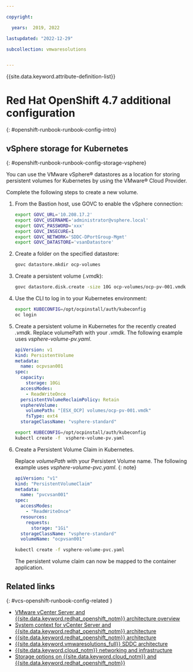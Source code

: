 ```yaml
---

copyright:

  years:  2019, 2022

lastupdated: "2022-12-29"

subcollection: vmwaresolutions


---
```


{{site.data.keyword.attribute-definition-list}}

# Red Hat OpenShift 4.7 additional configuration
{: #openshift-runbook-runbook-config-intro}

## vSphere storage for Kubernetes
{: #openshift-runbook-runbook-config-storage-vsphere}

You can use the VMware vSphere® datastores as a location for storing persistent volumes for Kubernetes by using the VMware® Cloud Provider.

Complete the following steps to create a new volume.

1. From the Bastion host, use GOVC to enable the vSphere connection:

    ```bash
    export GOVC_URL='10.208.17.2'
    export GOVC_USERNAME='administrator@vsphere.local'
    export GOVC_PASSWORD='xxx'
    export GOVC_INSECURE=1
    export GOVC_NETWORK='SDDC-DPortGroup-Mgmt'
    export GOVC_DATASTORE='vsanDatastore'
    ```

2. Create a folder on the specified datastore:

    ```bash
    govc datastore.mkdir ocp-volumes
    ```

3. Create a persistent volume (*.vmdk*):

    ```bash
    govc datastore.disk.create -size 10G ocp-volumes/ocp-pv-001.vmdk
    ```

4. Use the CLI to log in to your Kubernetes environment:

    ```bash
    export KUBECONFIG=/opt/ocpinstall/auth/kubeconfig
    oc login
    ```

5. Create a persistent volume in Kubernetes for the recently created *.vmdk*. Replace volumePath with your *.vmdk*. The following example uses *vsphere-volume-pv.yaml*.

    ```yaml
    apiVersion: v1
    kind: PersistentVolume
    metadata:
      name: ocpvsan001
    spec:
      capacity:
        storage: 10Gi
      accessModes:
        - ReadWriteOnce
      persistentVolumeReclaimPolicy: Retain
      vsphereVolume:
        volumePath: "[ESX_OCP] volumes/ocp-pv-001.vmdk"
        fsType: ext4
      storageClassName: "vsphere-standard"
    ```

    ```bash
    export KUBECONFIG=/opt/ocpinstall/auth/kubeconfig
    kubectl create -f  vsphere-volume-pv.yaml
    ```

6. Create a Persistent Volume Claim in Kubernetes.

    Replace *volumePath* with your Persistent Volume name. The following example uses *vsphere-volume-pvc.yaml*.
    {: note}

    ```yaml
    apiVersion: "v1"
    kind: "PersistentVolumeClaim"
    metadata:
      name: "pvcvsan001"
    spec:
      accessModes:
        - "ReadWriteOnce"
      resources:
        requests:
          storage: "1Gi"
      storageClassName: "vsphere-standard"
      volumeName: "ocpvsan001"
    ```

    ```bash
    kubectl create -f vsphere-volume-pvc.yaml
    ```

    The persistent volume claim can now be mapped to the container application.  

## Related links
{: #vcs-openshift-runbook-config-related }

* [VMware vCenter Server and {{site.data.keyword.redhat_openshift_notm}} architecture overview](/docs/vmwaresolutions?topic=vmwaresolutions-vcs-openshift-intro)
* [System context for vCenter Server and {{site.data.keyword.redhat_openshift_notm}} architecture](/docs/vmwaresolutions?topic=vmwaresolutions-vcs-openshift-syscontext)
* [{{site.data.keyword.redhat_openshift_notm}} architecture](/docs/vmwaresolutions?topic=vmwaresolutions-vcs-openshift-redhat-arch)
* [{{site.data.keyword.vmwaresolutions_full}} SDDC architecture](/docs/vmwaresolutions?topic=vmwaresolutions-vcs-openshift-arch)
* [{{site.data.keyword.cloud_notm}} networking and infrastructure](/docs/vmwaresolutions?topic=vmwaresolutions-vcs-openshift-sddc-infra)
* [Storage options on {{site.data.keyword.cloud_notm}} and {{site.data.keyword.redhat_openshift_notm}}](/docs/vmwaresolutions?topic=vmwaresolutions-vcs-openshift-storage)
